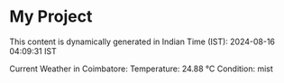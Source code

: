 # My Project

This content is dynamically generated in Indian Time (IST): 2024-08-16 04:09:31 IST


Current Weather in Coimbatore:
Temperature: 24.88 °C
Condition: mist
